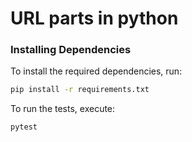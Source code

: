 # URL parts in python 

### Installing Dependencies

To install the required dependencies, run:

```bash
pip install -r requirements.txt
```

To run the tests, execute:

```bash
pytest
```
